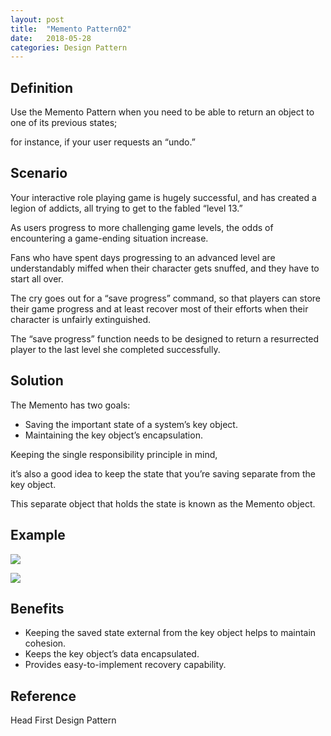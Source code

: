 ```yaml
---
layout: post
title:  "Memento Pattern02"
date:   2018-05-28
categories: Design Pattern
---
```


## Definition

Use the Memento Pattern when you need to be able to return an object to one of its previous states; 

for instance, if your user requests an “undo.” 

## Scenario 

Your interactive role playing game is hugely successful, and has created a legion of addicts, all trying to get
 to the fabled “level 13.” 

As users progress to more challenging game levels, the odds of encountering a game-ending situation increase. 

Fans who have spent days progressing to an advanced level are understandably miffed when their character gets snuffed, and they have to start all over. 

The cry goes out for a “save progress” command, so that players can store their game progress and at least recover most of their efforts when their character is unfairly extinguished. 

The “save progress” function needs to be designed to return a resurrected player to the last level she completed successfully. 

## Solution

The Memento has two goals:

- Saving the important state of a system’s key object. 
- Maintaining the key object’s encapsulation. 

Keeping the single responsibility principle in mind, 

it’s also a good idea to keep the state that you’re saving separate from the key object. 

This separate object that holds the state is known as the Memento object. 

## Example

![](/image/mementoo01.png)

![](/image/mementoo02.png)

## Benefits

- Keeping the saved state external from the key object helps to maintain cohesion. 
- Keeps the key object’s data encapsulated.
- Provides easy-to-implement recovery capability. 

## Reference

Head First Design Pattern

